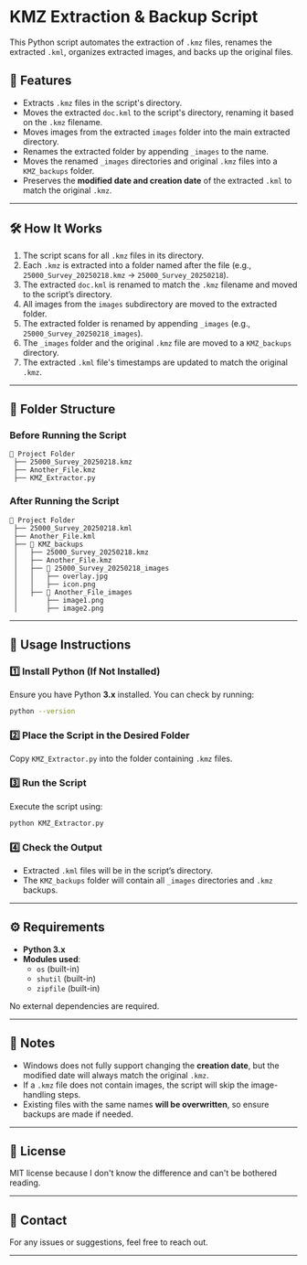 # KMZ Extraction & Backup Script

This Python script automates the extraction of `.kmz` files, renames the extracted `.kml`, organizes extracted images, and backs up the original files.  

## 📌 Features
- Extracts `.kmz` files in the script's directory.
- Moves the extracted `doc.kml` to the script's directory, renaming it based on the `.kmz` filename.
- Moves images from the extracted `images` folder into the main extracted directory.
- Renames the extracted folder by appending `_images` to the name.
- Moves the renamed `_images` directories and original `.kmz` files into a `KMZ_backups` folder.
- Preserves the **modified date and creation date** of the extracted `.kml` to match the original `.kmz`.

---

## 🛠️ How It Works

1. The script scans for all `.kmz` files in its directory.
2. Each `.kmz` is extracted into a folder named after the file (e.g., `25000_Survey_20250218.kmz` → `25000_Survey_20250218`).
3. The extracted `doc.kml` is renamed to match the `.kmz` filename and moved to the script’s directory.
4. All images from the `images` subdirectory are moved to the extracted folder.
5. The extracted folder is renamed by appending `_images` (e.g., `25000_Survey_20250218_images`).
6. The `_images` folder and the original `.kmz` file are moved to a `KMZ_backups` directory.
7. The extracted `.kml` file's timestamps are updated to match the original `.kmz`.

---

## 📂 Folder Structure

### **Before Running the Script**
```
📂 Project Folder
 ├── 25000_Survey_20250218.kmz
 ├── Another_File.kmz
 ├── KMZ_Extractor.py
```

### **After Running the Script**
```
📂 Project Folder
 ├── 25000_Survey_20250218.kml
 ├── Another_File.kml
 ├── 📂 KMZ_backups
 │   ├── 25000_Survey_20250218.kmz
 │   ├── Another_File.kmz
 │   ├── 📂 25000_Survey_20250218_images
 │   │   ├── overlay.jpg
 │   │   ├── icon.png
 │   ├── 📂 Another_File_images
 │       ├── image1.png
 │       ├── image2.png
```

---

## 🚀 Usage Instructions

### **1️⃣ Install Python (If Not Installed)**
Ensure you have Python **3.x** installed. You can check by running:
```sh
python --version
```

### **2️⃣ Place the Script in the Desired Folder**
Copy `KMZ_Extractor.py` into the folder containing `.kmz` files.

### **3️⃣ Run the Script**
Execute the script using:
```sh
python KMZ_Extractor.py
```

### **4️⃣ Check the Output**
- Extracted `.kml` files will be in the script’s directory.
- The `KMZ_backups` folder will contain all `_images` directories and `.kmz` backups.

---

## ⚙️ Requirements

- **Python 3.x**
- **Modules used**:  
  - `os` (built-in)
  - `shutil` (built-in)
  - `zipfile` (built-in)

No external dependencies are required.

---

## 📝 Notes

- Windows does not fully support changing the **creation date**, but the modified date will always match the original `.kmz`.
- If a `.kmz` file does not contain images, the script will skip the image-handling steps.
- Existing files with the same names **will be overwritten**, so ensure backups are made if needed.

---

## 📌 License
MIT license because I don't know the difference and can't be bothered reading.

---

## 📧 Contact
For any issues or suggestions, feel free to reach out.

---
